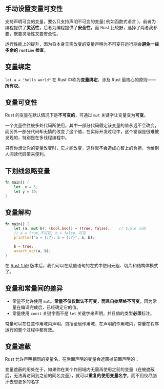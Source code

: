 ## 手动设置变量可变性

支持声明可变的变量，要么只支持声明不可变的变量( 例如函数式语言 )，前者为编程提供了**灵活性**，后者为编程提供了**安全性**，而 Rust 比较野，选择了两者我都要，既要灵活性又要安全性。

运行性能上的提升，因为将本身无需改变的变量声明为不可变在运行期会**避免一些多余的 `runtime` 检查**。

## 变量绑定

`let a = "hello world"` 在 Rust 中称为**变量绑定**，涉及 Rust 最核心的原则——**所有权**。

## 变量可变性

Rust 的变量在默认情况下是**不可变的**，可通过 `mut` 关键字让变量变为**可变**。

一个变量往往被多处代码所使用，其中一部分代码假定该变量的值永远不会改变，而另外一部分代码却无情的改变了这个值，在实际开发过程中，这个错误是很难被发现的，特别是在多线程编程中。

只有你想让你的变量改变时，它才能改变，这样就不会造成心智上的负担，也给别人阅读代码带来便利。

## 下划线忽略变量

```rust
fn main() {
    let _x = 5;
    let y = 10;
}
```

## 变量解构

```rust
fn main() {
    let (a, mut b): (bool,bool) = (true, false);	// tuple 元组
    // a = true,不可变; b = false，可变
    println!("a = {:?}, b = {:?}", a, b);

    b = true;
    assert_eq!(a, b);
}
```

在 [Rust 1.59](https://course.rs/appendix/rust-versions/1.59.html) 版本后，我们可以在赋值语句的左式中使用元组、切片和结构体模式了。

## 变量和常量间的差异

- 常量不允许使用 `mut`。**常量不仅仅默认不可变，而且自始至终不可变**，因为常量在编译完成后，已经确定它的值。
- 常量使用 `const` 关键字而不是 `let` 关键字来声明，并且值的类型**必须**标注。

常量可以在任意作用域内声明，包括全局作用域，在声明的作用域内，常量在程序运行的整个过程中都有效。

## 变量遮蔽

Rust 允许声明相同的变量名，在后面声明的变量会遮蔽掉前面声明的；

变量遮蔽的用处在于，如果你在某个作用域内无需再使用之前的变量（在被遮蔽后，无法再访问到之前的同名变量），就可以**重复的使用变量名字**，而不用绞尽脑汁去想更多的名字